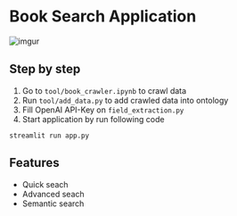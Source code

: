 # Book Search Application

![imgur](https://i.imgur.com/meIRZFJ.png)

## Step by step

1. Go to `tool/book_crawler.ipynb` to crawl data
2. Run `tool/add_data.py` to add crawled data into ontology
3. Fill OpenAI API-Key on `field_extraction.py`
4. Start application by run following code
```
streamlit run app.py
```

## Features
- Quick seach
- Advanced seach
- Semantic search
